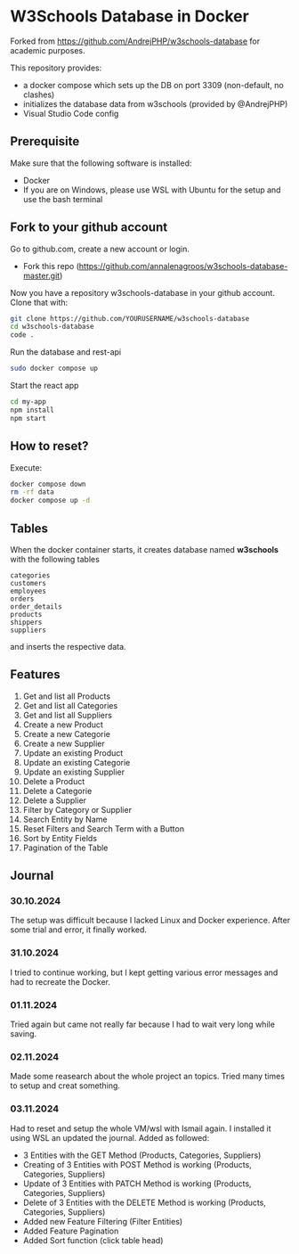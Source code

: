 # W3Schools Database in Docker

Forked from https://github.com/AndrejPHP/w3schools-database for academic purposes.

This repository provides:

- a docker compose which sets up the DB on port 3309 (non-default, no clashes)
- initializes the database data from w3schools (provided by @AndrejPHP) 
- Visual Studio Code config

## Prerequisite
Make sure that the following software is installed:
- Docker
- If you are on Windows, please use WSL with Ubuntu for the setup and use the bash terminal

## Fork to your github account
Go to github.com, create a new account or login.
- Fork this repo (https://github.com/annalenagroos/w3schools-database-master.git)

Now you have a repository w3schools-database in your github account.
Clone that with:
```bash 
git clone https://github.com/YOURUSERNAME/w3schools-database
cd w3schools-database
code .
```

Run the database and rest-api

```bash
sudo docker compose up
```

Start the react app

```bash
cd my-app
npm install
npm start
```

## How to reset?

Execute:

```bash
docker compose down
rm -rf data
docker compose up -d
```

## Tables

When the docker container starts, it creates database named __w3schools__ with the following tables

    categories
    customers
    employees
    orders
    order_details
    products
    shippers
    suppliers
    
and inserts the respective data. 

## Features
1. Get and list all Products
2. Get and list all Categories
3. Get and list all Suppliers
4. Create a new Product
5. Create a new Categorie
6. Create a new Supplier
7. Update an existing Product
8. Update an existing Categorie
9. Update an existing Supplier
10. Delete a Product
11. Delete a Categorie
12. Delete a Supplier
13. Filter by Category or Supplier
14. Search Entity by Name
15. Reset Filters and Search Term with a Button
16. Sort by Entity Fields
17. Pagination of the Table

## Journal
### 30.10.2024
The setup was difficult because I lacked Linux and Docker experience. After some trial and error, it finally worked.

### 31.10.2024
I tried to continue working, but I kept getting various error messages and had to recreate the Docker.

### 01.11.2024
Tried again but came not really far because I had to wait very long while saving.

### 02.11.2024
Made some reasearch about the whole project an topics. Tried many times to setup and creat something.

### 03.11.2024
Had to reset and setup the whole VM/wsl with Ismail again. I installed it using WSL an updated the journal.
Added as followed:
- 3 Entities with the GET Method (Products, Categories, Suppliers)
- Creating of 3 Entities with POST Method is working (Products, Categories, Suppliers)
- Update of 3 Entities with PATCH Method is working (Products, Categories, Suppliers)
- Delete of 3 Entities with the DELETE Method is working (Products, Categories, Suppliers)
- Added new Feature Filtering (Filter Entities)
- Added Feature Pagination
- Added Sort function (click table head)
